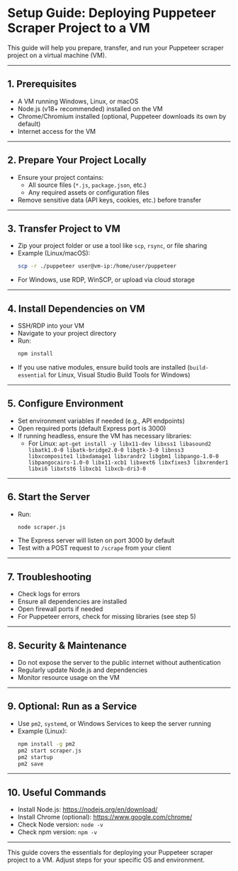 # Setup Guide: Deploying Puppeteer Scraper Project to a VM

This guide will help you prepare, transfer, and run your Puppeteer scraper project on a virtual machine (VM).

---

## 1. Prerequisites
- A VM running Windows, Linux, or macOS
- Node.js (v18+ recommended) installed on the VM
- Chrome/Chromium installed (optional, Puppeteer downloads its own by default)
- Internet access for the VM

---

## 2. Prepare Your Project Locally
- Ensure your project contains:
  - All source files (`*.js`, `package.json`, etc.)
  - Any required assets or configuration files
- Remove sensitive data (API keys, cookies, etc.) before transfer

---

## 3. Transfer Project to VM
- Zip your project folder or use a tool like `scp`, `rsync`, or file sharing
- Example (Linux/macOS):
  ```bash
  scp -r ./puppeteer user@vm-ip:/home/user/puppeteer
  ```
- For Windows, use RDP, WinSCP, or upload via cloud storage

---

## 4. Install Dependencies on VM
- SSH/RDP into your VM
- Navigate to your project directory
- Run:
  ```bash
  npm install
  ```
- If you use native modules, ensure build tools are installed (`build-essential` for Linux, Visual Studio Build Tools for Windows)

---

## 5. Configure Environment
- Set environment variables if needed (e.g., API endpoints)
- Open required ports (default Express port is 3000)
- If running headless, ensure the VM has necessary libraries:
  - For Linux: `apt-get install -y libx11-dev libxss1 libasound2 libatk1.0-0 libatk-bridge2.0-0 libgtk-3-0 libnss3 libxcomposite1 libxdamage1 libxrandr2 libgbm1 libpango-1.0-0 libpangocairo-1.0-0 libx11-xcb1 libxext6 libxfixes3 libxrender1 libxi6 libxtst6 libxcb1 libxcb-dri3-0`

---

## 6. Start the Server
- Run:
  ```bash
  node scraper.js
  ```
- The Express server will listen on port 3000 by default
- Test with a POST request to `/scrape` from your client

---

## 7. Troubleshooting
- Check logs for errors
- Ensure all dependencies are installed
- Open firewall ports if needed
- For Puppeteer errors, check for missing libraries (see step 5)

---

## 8. Security & Maintenance
- Do not expose the server to the public internet without authentication
- Regularly update Node.js and dependencies
- Monitor resource usage on the VM

---

## 9. Optional: Run as a Service
- Use `pm2`, `systemd`, or Windows Services to keep the server running
- Example (Linux):
  ```bash
  npm install -g pm2
  pm2 start scraper.js
  pm2 startup
  pm2 save
  ```

---

## 10. Useful Commands
- Install Node.js: https://nodejs.org/en/download/
- Install Chrome (optional): https://www.google.com/chrome/
- Check Node version: `node -v`
- Check npm version: `npm -v`

---

This guide covers the essentials for deploying your Puppeteer scraper project to a VM. Adjust steps for your specific OS and environment.
